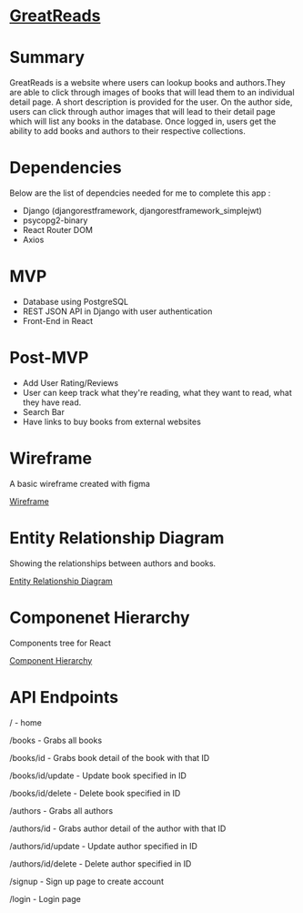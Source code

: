 # [GreatReads](https://great-reads.netlify.app/)

# Summary

GreatReads is a website where users can lookup books and authors.They are able to click through images of books that will lead them to an individual detail page. A short description is provided for the user. On the author side, users can click through author images that will lead to their detail page which will list any books in the database. Once logged in, users get the ability to add books and authors to their respective collections.

# Dependencies

Below are the list of dependcies needed for me to complete this app :

<ul>
  <li> Django (djangorestframework, djangorestframework_simplejwt)</li>
  <li> psycopg2-binary</li>
  <li> React Router DOM</li>
  <li>Axios</li>

</ul>

# MVP

<ul>
  <li> Database using PostgreSQL</li>
  <li> REST JSON API in Django with user authentication</li>
  <li> Front-End in React</li>

</ul>

# Post-MVP

<ul>
<li> Add User Rating/Reviews</li>
<li> User can keep track what they're reading, what they want to read, what they have read.</li>
<li> Search Bar </li>
<li>Have links to buy books from external websites</li>
</ul>

# Wireframe

A basic wireframe created with figma

[Wireframe](https://www.figma.com/file/Jq5fMtpn4YR9m3gysUqg7R/Great-Reads?node-id=0%3A1 "Wireframe")

# Entity Relationship Diagram

Showing the relationships between authors and books.

[Entity Relationship Diagram](https://whimsical.com/WAKnLnGZ3HAttWGxrvbSKi "Entity Relationship Diagram")

# Componenet Hierarchy

Components tree for React

[Component Hierarchy](https://whimsical.com/JbbwtqmoUQxpBe53cwuK12 "component hierarchy")

# API Endpoints

/ - home

/books - Grabs all books

/books/id - Grabs book detail of the book with that ID

/books/id/update - Update book specified in ID

/books/id/delete - Delete book specified in ID

/authors - Grabs all authors

/authors/id - Grabs author detail of the author with that ID

/authors/id/update - Update author specified in ID

/authors/id/delete - Delete author specified in ID

/signup - Sign up page to create account

/login - Login page
